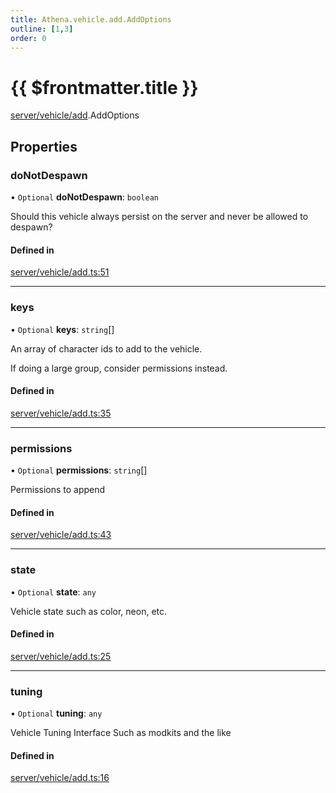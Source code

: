 ```yaml
---
title: Athena.vehicle.add.AddOptions
outline: [1,3]
order: 0
---
```


# {{ $frontmatter.title }}


[server/vehicle/add](../modules/server_vehicle_add.md).AddOptions

## Properties

### doNotDespawn

• `Optional` **doNotDespawn**: `boolean`

Should this vehicle always persist on the server and never be allowed to despawn?

#### Defined in

[server/vehicle/add.ts:51](https://github.com/Stuyk/altv-athena/blob/16c490d/src/core/server/vehicle/add.ts#L51)

___

### keys

• `Optional` **keys**: `string`[]

An array of character ids to add to the vehicle.

If doing a large group, consider permissions instead.

#### Defined in

[server/vehicle/add.ts:35](https://github.com/Stuyk/altv-athena/blob/16c490d/src/core/server/vehicle/add.ts#L35)

___

### permissions

• `Optional` **permissions**: `string`[]

Permissions to append

#### Defined in

[server/vehicle/add.ts:43](https://github.com/Stuyk/altv-athena/blob/16c490d/src/core/server/vehicle/add.ts#L43)

___

### state

• `Optional` **state**: `any`

Vehicle state
such as color, neon, etc.

#### Defined in

[server/vehicle/add.ts:25](https://github.com/Stuyk/altv-athena/blob/16c490d/src/core/server/vehicle/add.ts#L25)

___

### tuning

• `Optional` **tuning**: `any`

Vehicle Tuning Interface
Such as modkits and the like

#### Defined in

[server/vehicle/add.ts:16](https://github.com/Stuyk/altv-athena/blob/16c490d/src/core/server/vehicle/add.ts#L16)

